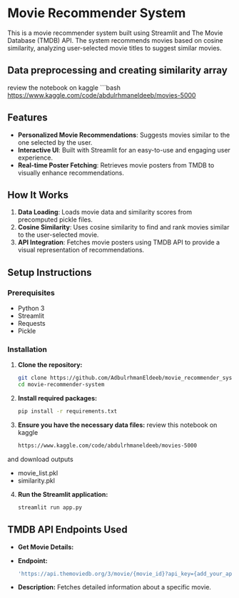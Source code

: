 # Movie Recommender System

This is a movie recommender system built using Streamlit and The Movie Database (TMDB) API. The system recommends movies based on cosine similarity, analyzing user-selected movie titles to suggest similar movies.

## Data preprocessing and creating similarity array 
review the notebook on kaggle 
    ```bash 
    https://www.kaggle.com/code/abdulrhmaneldeeb/movies-5000

## Features
- **Personalized Movie Recommendations**: Suggests movies similar to the one selected by the user.
- **Interactive UI**: Built with Streamlit for an easy-to-use and engaging user experience.
- **Real-time Poster Fetching**: Retrieves movie posters from TMDB to visually enhance recommendations.

## How It Works
1. **Data Loading**: Loads movie data and similarity scores from precomputed pickle files.
2. **Cosine Similarity**: Uses cosine similarity to find and rank movies similar to the user-selected movie.
3. **API Integration**: Fetches movie posters using TMDB API to provide a visual representation of recommendations.

## Setup Instructions

### Prerequisites
- Python 3
- Streamlit
- Requests
- Pickle

### Installation
1. **Clone the repository:**
   ```bash
   git clone https://github.com/AdbulrhmanEldeeb/movie_recommender_system
   cd movie-recommender-system

2. **Install required packages:**
   ```bash
   pip install -r requirements.txt


4. **Ensure you have the necessary data files:**
review this notebook on kaggle
    ```bash
    https://www.kaggle.com/code/abdulrhmaneldeeb/movies-5000
and download outputs 
- movie_list.pkl
- similarity.pkl

4. **Run the Streamlit application:**
   ```bash
   streamlit run app.py


## TMDB API Endpoints Used
- **Get Movie Details:**
  
- **Endpoint:**
   ```bash
   'https://api.themoviedb.org/3/movie/{movie_id}?api_key={add_your_api_key}&language=en-US'
- **Description:** Fetches detailed information about a specific movie.




